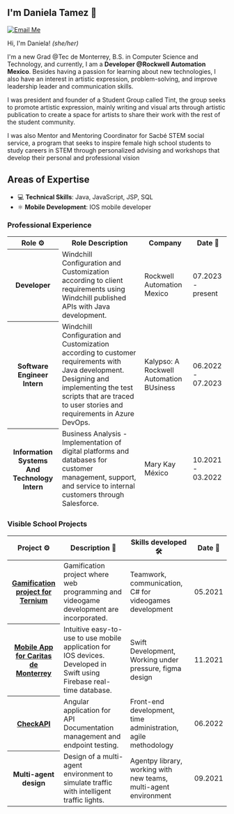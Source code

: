 ## I'm Daniela Tamez 💖


[![Email Me](https://img.shields.io/badge/Email-danileatamez6@gmail.com-BB001B.svg)](mailto:danielatamez6@gmail.com)

Hi, I'm Daniela! _(she/her)_ 

I'm a new Grad @Tec de Monterrey, B.S. in Computer Science and Technology, and currently, I am a **Developer @Rockwell Automation Mexico**. Besides having a passion for learning about new technologies, I also have an interest in artistic expression, problem-solving, and improve leadership leader and communication skills. 

I was president and founder of a Student Group called Tint, the group seeks to promote artistic expression, mainly writing and visual arts through artistic publication to create a space for artists to share their work with the rest of the student community.

I was also Mentor and Mentoring Coordinator for Sacbé STEM social service, a program that seeks to inspire female high school students to study careers in STEM through personalized advising and workshops that develop their personal and professional vision


## Areas of Expertise

* 💻 **Technical Skills**: Java, JavaScript, JSP, SQL
* ⚛️ **Mobile Development**: IOS mobile developer


### Professional Experience 

<table width="100%">
  <thead>
    <th>Role ⚙</th>
    <th>Role Description </th>
    <th>Company </th>
    <th>Date 📅</th>
    <tr>
      <th>Developer</th>
      <td> Windchill Configuration and Customization according to client requirements using Windchill published APIs with Java development.</td>
      <td>Rockwell Automation Mexico</td>
      <td>07.2023 - present</td>
    </tr> 
    <tr>
      <th>Software Engineer Intern</th>
      <td> Windchill Configuration and Customization according to customer requirements with Java development. Designing and implementing the test scripts that are traced to user stories and requirements in Azure DevOps. </td>
      <td>Kalypso: A Rockwell Automation BUsiness</td>
      <td>06.2022 - 07.2023</td>
    </tr> 
    <tr>
      <th>Information Systems And Technology Intern</th>
      <td>Business Analysis - Implementation of digital platforms and databases for customer management, support, and service to internal customers through Salesforce.</td>
      <td>Mary Kay México</td>
      <td>10.2021 - 03.2022</td>
    </tr>  
  </tbody>
</table>


### Visible School Projects

<table width="100%">
  <thead>
    <th>Project ⚙️</th>
    <th>Description 📝</th>
    <th>Skills developed 🛠</th>
    <th>Date 📅</th>
  </thead>
  <tbody>
    <tr>
      <th><a href="https://github.com/typescript-eslint/typescript-eslint](https://github.com/tecnologico-de-monterrey-oficial/MTY.TC2005B.8.2111.39262-Equipo1">Gamification project for Ternium</a></th>
      <td>Gamification project where web programming and videogame development are incorporated.</td>
      <td>Teamwork, communication, C# for videogames development</td>
      <td>05.2021</td>
    </tr>
    <tr>
      <th><a href="https://github.com/tecnologico-de-monterrey-oficial/C.MTY.TC2007B.004.2113-Equipo5">Mobile App for Caritas de Monterrey</a></th>
      <td>Intuitive easy-to-use to use mobile application for IOS devices. Developed in Swift using Firebase real-time database.</td>
      <td>Swift Development, Working under pressure, figma design</td>
      <td>11.2021</td>
    </tr>
    <tr>
      <th><a href="https://github.com/andrespinones/checkAPI">CheckAPI</a></th>
      <td>Angular application for API Documentation management and endpoint testing.</td>
      <td>Front-end development, time administration, agile methodology</td>
      <td>06.2022</td>
    </tr>
    <tr>
      <th>Multi-agent design</th>
      <td>Design of a multi-agent environment to simulate traffic with intelligent traffic lights.</td>
      <td>Agentpy library, working with new teams, multi-agent environment</td>
      <td>09.2021</td>
    </tr>
  </tbody>
</table>


